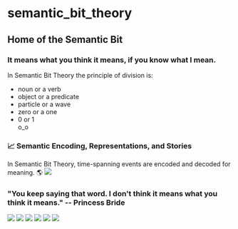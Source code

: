 # semantic_bit_theory
## Home of the Semantic Bit
### It means what you think it means, if you know what I mean.

In Semantic Bit Theory the principle of division is:   
- noun or a verb
- object or a predicate
- particle or a wave
- zero or a one
- 0 or 1   
o_o

### 📈 Semantic Encoding, Representations, and Stories

In Semantic Bit Theory, time-spanning events are encoded and decoded for meaning. 🌎 
<img src="./sbt_121.png">   
### "You keep saying that word. I don't think it means what you think it means." -- Princess Bride
<img src="./sbt_17.png">    
<img src="./sbt_1.png">   
<img src="./sbt_19.png">   
<img src="./sbt_23.png">   
<img src="./sbt_5.png">   
<img src="./sbt_103.png"> 